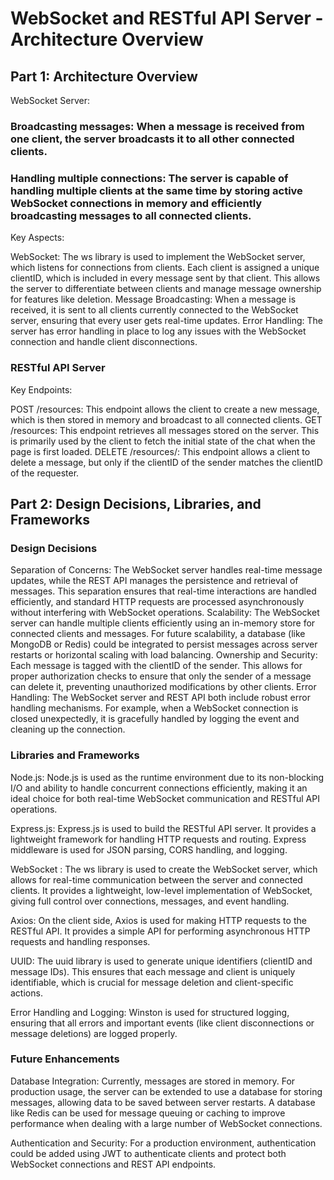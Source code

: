 # WebSocket and RESTful API Server - Architecture Overview

## Part 1: Architecture Overview

WebSocket Server:

### Broadcasting messages: When a message is received from one client, the server broadcasts it to all other connected clients.

### Handling multiple connections: The server is capable of handling multiple clients at the same time by storing active WebSocket connections in memory and efficiently broadcasting messages to all connected clients.

Key Aspects:

WebSocket: The ws library is used to implement the WebSocket server, which listens for connections from clients. Each client is assigned a unique clientID, which is included in every message sent by that client. This allows the server to differentiate between clients and manage message ownership for features like deletion.
Message Broadcasting: When a message is received, it is sent to all clients currently connected to the WebSocket server, ensuring that every user gets real-time updates.
Error Handling: The server has error handling in place to log any issues with the WebSocket connection and handle client disconnections.

### RESTful API Server

Key Endpoints:

POST /resources: This endpoint allows the client to create a new message, which is then stored in memory and broadcast to all connected clients.
GET /resources: This endpoint retrieves all messages stored on the server. This is primarily used by the client to fetch the initial state of the chat when the page is first loaded.
DELETE /resources/: 
 This endpoint allows a client to delete a message, but only if the clientID of the sender matches the clientID of the requester.

## Part 2: Design Decisions, Libraries, and Frameworks

### Design Decisions

Separation of Concerns:
The WebSocket server handles real-time message updates, while the REST API manages the persistence and retrieval of messages. This separation ensures that real-time interactions are handled efficiently, and standard HTTP requests are processed asynchronously without interfering with WebSocket operations.
Scalability:
The WebSocket server can handle multiple clients efficiently using an in-memory store for connected clients and messages. For future scalability, a database (like MongoDB or Redis) could be integrated to persist messages across server restarts or horizontal scaling with load balancing.
Ownership and Security:
Each message is tagged with the clientID of the sender. This allows for proper authorization checks to ensure that only the sender of a message can delete it, preventing unauthorized modifications by other clients.
Error Handling:
The WebSocket server and REST API both include robust error handling mechanisms. For example, when a WebSocket connection is closed unexpectedly, it is gracefully handled by logging the event and cleaning up the connection.

### Libraries and Frameworks

Node.js:
Node.js is used as the runtime environment due to its non-blocking I/O and ability to handle concurrent connections efficiently, making it an ideal choice for both real-time WebSocket communication and RESTful API operations.

Express.js:
Express.js is used to build the RESTful API server. It provides a lightweight framework for handling HTTP requests and routing. Express middleware is used for JSON parsing, CORS handling, and logging.

WebSocket :
The ws library is used to create the WebSocket server, which allows for real-time communication between the server and connected clients. It provides a lightweight, low-level implementation of WebSocket, giving full control over connections, messages, and event handling.

Axios:
On the client side, Axios is used for making HTTP requests to the RESTful API. It provides a simple API for performing asynchronous HTTP requests and handling responses.

UUID:
The uuid library is used to generate unique identifiers (clientID and message IDs). This ensures that each message and client is uniquely identifiable, which is crucial for message deletion and client-specific actions.

Error Handling and Logging:
Winston is used for structured logging, ensuring that all errors and important events (like client disconnections or message deletions) are logged properly.

### Future Enhancements
Database Integration:
Currently, messages are stored in memory. For production usage, the server can be extended to use a database for storing messages, allowing data to be saved between server restarts.
A database like Redis can be used for message queuing or caching to improve performance when dealing with a large number of WebSocket connections.

Authentication and Security:
For a production environment, authentication could be added using JWT to authenticate clients and protect both WebSocket connections and REST API endpoints.

